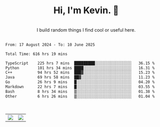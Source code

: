 <!--
**kevin-pek/kevin-pek** is a ✨ _special_ ✨ repository because its `README.md` (this file) appears on your GitHub profile.

Here are some ideas to get you started:

- 🔭 I’m currently working on ...
- 🌱 I’m currently learning ...
- 👯 I’m looking to collaborate on ...
- 🤔 I’m looking for help with ...
- 💬 Ask me about ...
- 📫 How to reach me: ...
- 😄 Pronouns: ...
- ⚡ Fun fact: ...
-->
<div align="center">
  <h1>Hi, I'm Kevin. 👋</h1>
  <br />
  I build random things I find cool or useful here.
</div>
<br />
<!--START_SECTION:waka-->

```txt
From: 17 August 2024 - To: 10 June 2025

Total Time: 616 hrs 19 mins

TypeScript    225 hrs 7 mins  █████████░░░░░░░░░░░░░░░░   36.15 %
Python        101 hrs 34 mins ████░░░░░░░░░░░░░░░░░░░░░   16.31 %
C++           94 hrs 52 mins  ███▓░░░░░░░░░░░░░░░░░░░░░   15.23 %
Java          69 hrs 58 mins  ██▓░░░░░░░░░░░░░░░░░░░░░░   11.23 %
Go            26 hrs 9 mins   █░░░░░░░░░░░░░░░░░░░░░░░░   04.20 %
Markdown      22 hrs 7 mins   █░░░░░░░░░░░░░░░░░░░░░░░░   03.55 %
Bash          8 hrs 34 mins   ▒░░░░░░░░░░░░░░░░░░░░░░░░   01.38 %
Other         6 hrs 26 mins   ▒░░░░░░░░░░░░░░░░░░░░░░░░   01.04 %
```

<!--END_SECTION:waka-->
<br />
<table width="100%">
  <tr>
    <td align="left" width="50%">
      <img src="https://github-readme-stats-kevin-pek.vercel.app/api?username=kevin-pek&include_all_commits=true&count_private=true&theme=rose_pine" />
    </td>
    <td align="right" width="50%">
      <img src="https://github-readme-stats-kevin-pek.vercel.app/api/top-langs?username=kevin-pek&langs_count=10&hide_progress=true&theme=rose_pine" />
    </td>
  </tr>
</table>
